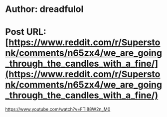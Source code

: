 # Author: dreadfulol
# Post URL: [https://www.reddit.com/r/Superstonk/comments/n65zx4/we_are_going_through_the_candles_with_a_fine/](https://www.reddit.com/r/Superstonk/comments/n65zx4/we_are_going_through_the_candles_with_a_fine/)


https://www.youtube.com/watch?v=FTi88W2n_M0